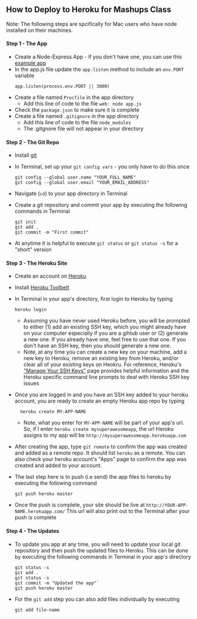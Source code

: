 How to Deploy to Heroku for Mashups Class
------------------

Note: The following steps are spcifically for Mac users who have node installed on their machines.

#### Step 1 - The App
* Create a Node-Express App - if you don't have one, you can use this [example app](https://github.com/craigprotzel/Mashups/tree/master/Server_Node_Express/express_with_public_folder)
* In the app.js file update the `app.listen` method to include an `env.PORT` variable  
	```
	app.listen(process.env.PORT || 3000)
	```
* Create a file named `Procfile` in the app directory
	* Add this line of code to the file `web: node app.js`
* Check the `package.json` to make sure it is complete
* Create a file named `.gitignore` in the app directory
	* Add this line of code to the file `node_modules`
	* The .gitgnore file will not appear in your directory

#### Step 2 - The Git Repo
* Install [git](http://git-scm.com/downloads)
* In Terminal, set up your `git config vars` - you only have to do this once

	```
	git config --global user.name "YOUR_FULL_NAME"  
	git config --global user.email "YOUR_EMAIL_ADDRESS"
	```
* Navigate (`cd`) to your app directory in Terminal
* Create a git repository and commit your app by executing the following commands in Terminal

	```
	git init  
	git add .  
	git commit -m "First commit"
	```
* At anytime it is helpful to execute `git status` or `git status -s` for a "short" version

#### Step 3 - The Heroku Site
* Create an account on [Heroku](https://heroku.com)
* Install [Heroku Toolbelt](https://toolbelt.heroku.com/)
* In Terminal in your app's directory, first login to Heroku by typing 

	```
	heroku login
	```
  * Assuming you have never used Heroku before, you will be prompted to either (1) add an existing SSH key, which you might already have on your computer especially if you are a gihtub user or (2) generate a new one. If you already have one, feel free to use that one. If you don't have an SSH key, then you should generate a new one.
  * Note, at any time you can create a new key on your machine, add a new key to Heroku, remove an existing key from Heroku, and/or clear all of your existing keys on Heokru. For reference, Heroku's ["Manage Your SSH Keys"](https://devcenter.heroku.com/articles/keys) page provides helpful information and the Heroku specific command line prompts to deal with Heroku SSH key issues 
* Once you are logged in and you have an SSH key added to your heroku account, you are ready to create an empty Heroku app repo by typing
  ```
	heroku create MY-APP-NAME
	```
	* Note, what you enter for `MY-APP-NAME` will be part of your app's url. So, if I enter `heroku create mysuperawesomeapp`, the url Heroku assigns to my app will be `http://mysuperawesomeapp.herokuapp.com`
* After creating the app, type `git remote` to confirm the app was created and added as a remote repo. It should list `heroku` as a remote. You can also check your heroku account's "Apps" page to confirm the app was created and added to your account.
* The last step here is to push (i.e send) the app files to heroku by executing the following command

	```
	git push heroku master
	```
* Once the push is complete, your site should be live at `http://YOUR-APP-NAME.herokuapp.com/`
This url will also print out to the Terminal after your push is complete

#### Step 4 - The Updates
* To update you app at any time, you will need to update your local git repository and then push the updated files to Heroku. This can be done by executing the following commands in Terminal in your app's directory

	```
	git status -s 
	git add . 
	git status -s 
	git commit -m "Updated the app"`
	git push heroku master
	```
* For the `git add` step you can also add files individually by executing

	```
	git add file-name
	```

